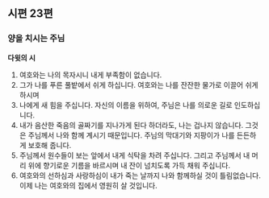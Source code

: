 ## 시편 23편

### 양을 치시는 주님
**다윗의 시**
1. 여호와는 나의 목자시니 내게 부족함이 없습니다.
2. 그가 나를 푸른 풀밭에서 쉬게 하십니다. 여호와는 나를 잔잔한 물가로 이끌어 쉬게 하시며
3. 나에게 새 힘을 주십니다. 자신의 이름을 위하여, 주님은 나를 의로운 길로 인도하십니다.
4. 내가 음산한 죽음의 골짜기를 지나가게 된다 하더라도, 나는 겁나지 않습니다. 그것은 주님께서 나와 함께 계시기 때문입니다. 주님의 막대기와 지팡이가 나를 든든하게 보호해 줍니다.
5. 주님께서 원수들이 보는 앞에서 내게 식탁을 차려 주십니다. 그리고 주님께서 내 머리 위에 향기로운 기름을 바르시며 내 잔이 넘치도록 가득 채워 주십니다.
6. 여호와의 선하심과 사랑하심이 내가 죽는 날까지 나와 함께하실 것이 틀림없습니다. 이제 나는 여호와의 집에서 영원히 살 것입니다.